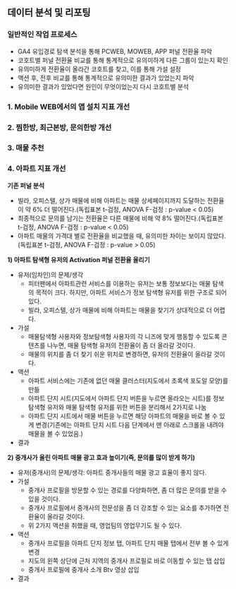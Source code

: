 ## 데이터 분석 및 리포팅
### 일반적인 작업 프로세스
- GA4 유입경로 탐색 분석을 통해 PCWEB, MOWEB, APP 퍼널 전환율 파악
- 코호트별 퍼널 전환율 비교를 통해 통계적으로 유의미하게 다른 그룹이 있는지 확인
- 유의미하게 전환율이 올라간 코호트를 찾고, 이를 통해 가설 설정
- 액션 후, 전후 비교를 통해 통계적으로 유의미한 결과가 있었는지 파악
- 유의미한 결과가 있었다면 원인이 무엇이었는지 다시 코호트별 분석

### 1. Mobile WEB에서의 앱 설치 지표 개선

### 2. 찜한방, 최근본방, 문의한방 개선

### 3. 매물 추천

### 4. 아파트 지표 개선
**기존 퍼널 분석**
- 빌라, 오피스텔, 상가 매물에 비해 아파트는 매물 상세페이지까지 도달하는 전환율이 약 6% 더 떨어진다.(독립표본 t-검정, ANOVA F-검정 : p-value < 0.05)
- 최종적으로 문의를 남기는 전환율은 다른 매물에 비해 약 8% 떨어진다.(독립표본 t-검정, ANOVA F-검정 : p-value < 0.05)
- 아파트 매물의 가격대 별로 전환율을 비교했을 때, 유의미한 차이는 보이지 않았다.(독립표본 t-검정, ANOVA F-검정 : p-value > 0.05)

**1) 아파트 탐색형 유저의 Activation 퍼널 전환율 올리기**
- 유저(임차인)의 문제/생각
    - 피터팬에서 아파트관련 서비스를 이용하는 유저는 보통 정보보다는 매물 탐색의 목적이 크다. 하지만, 아파트 서비스가 정보 탐색형 유저를 위한 구조로 되어있다.
    - 빌라, 오피스텔, 상가 매물에 비해 아파트는 매물을 찾기가 상대적으로 더 어렵다.
- 가설
    - 매물탐색형 사용자와 정보탐색형 사용자의 각 니즈에 맞게 행동할 수 있도록 콘텐츠를 나누면, 매물 탐색형 유저의 전환율이 좀 더 올라갈 것이다.
    - 매물의 위치를 좀 더 찾기 쉬운 위치로 변경하면, 유저의 전환율이 올라갈 것이다.
- 액션
    - 아파트 서비스에는 기존에 없던 매물 클러스터(지도에서 초록색 포도알 모양)를 만듦
    - 아파트 단지 시트(지도에서 아파트 단지 버튼을 누르면 올라오는 시트)를 정보탐색형 유저와 매물 탐색형 유저를 위한 버튼을 분리해서 2가지로 나눔
    - 아파트 단지 시트에서 매물 버튼을 누르면 해당 아파트의 매물을 바로 볼 수 있게 변경(기존에는 아파트 단지 시트 다음 단계에서 맨 아래로 스크롤을 내려야 매물을 볼 수 있었음.)
- 결과

**2) 중개사가 올린 아파트 매물 광고 효과 높이기(즉, 문의를 많이 받게 하기)**
- 유저(중개사)의 문제/생각: 아파트 중개사들의 매물 광고 효율이 좋지 않다.
- 가설
    - 중개사 프로필을 방문할 수 있는 경로를 다양화하면, 좀 더 많은 문의를 받을 수 있을 것이다. 
    - 중개사 프로필에서 중개사의 전문성을 좀 더 강조할 수 있는 요소를 추가하면 전환율이 올라갈 것이다.
    - 위 2가지 액션을 취했을 때, 영업팀의 영업무기도 될 수 있다.
- 액션
    - 중개사 프로필을 아파트 단지 정보 탭, 아파트 단지 매물 탭에서 전부 볼 수 있게 변경
    - 지도의 왼쪽 상단에 근처 지역의 중개사 프로필로 바로 이동할 수 있는 탭 삽입
    - 중개사 프로필에 중개사 소개 Btv 영상 삽입
- 결과
